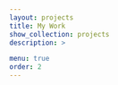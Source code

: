 ```yaml
---
layout: projects
title: My Work
show_collection: projects
description: >

menu: true
order: 2
---
```



